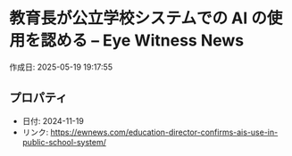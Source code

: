 # 教育長が公立学校システムでの AI の使用を認める – Eye Witness News

作成日: 2025-05-19 19:17:55

## プロパティ

- 日付: 2024-11-19
- リンク: https://ewnews.com/education-director-confirms-ais-use-in-public-school-system/

